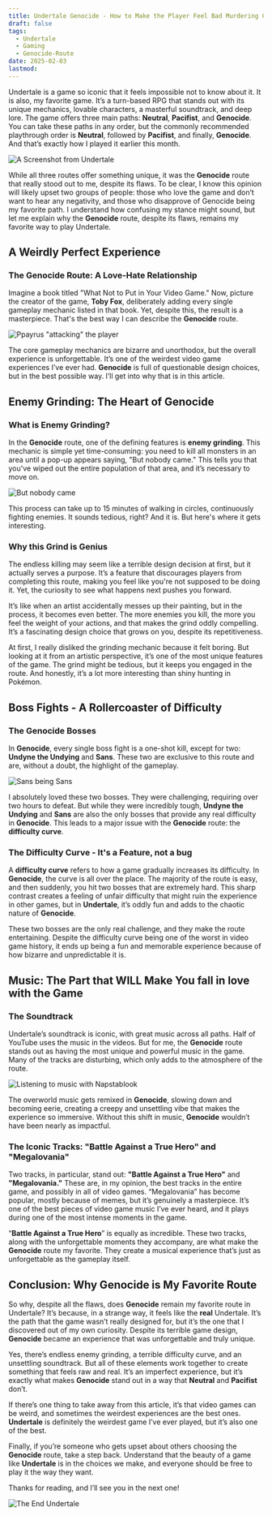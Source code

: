 ```yaml
---
title: Undertale Genocide - How to Make the Player Feel Bad Murdering Characters
draft: false
tags:
  - Undertale
  - Gaming
  - Genocide-Route
date: 2025-02-03
lastmod:
---
```

Undertale is a game so iconic that it feels impossible not to know about it. It is also, my favorite game. It’s a turn-based RPG that stands out with its unique mechanics, lovable characters, a masterful soundtrack, and deep lore. The game offers three main paths: **Neutral**, **Pacifist**, and **Genocide**. You can take these paths in any order, but the commonly recommended playthrough order is **Neutral**, followed by **Pacifist**, and finally, **Genocide**. And that’s exactly how I played it earlier this month.

![A Screenshot from Undertale](https://img.redbull.com/images/c_limit,w_1500,h_1000/f_auto,q_auto/redbullcom/2018/09/07/3846aef4-2c63-4977-b334-20492f761835/undertale-landscape)

While all three routes offer something unique, it was the **Genocide** route that really stood out to me, despite its flaws. To be clear, I know this opinion will likely upset two groups of people: those who love the game and don’t want to hear any negativity, and those who disapprove of Genocide being my favorite path. I understand how confusing my stance might sound, but let me explain why the **Genocide** route, despite its flaws, remains my favorite way to play Undertale.

## A Weirdly Perfect Experience

### The Genocide Route: A Love-Hate Relationship

Imagine a book titled "What Not to Put in Your Video Game." Now, picture the creator of the game, **Toby Fox**, deliberately adding every single gameplay mechanic listed in that book. Yet, despite this, the result is a masterpiece. That's the best way I can describe the **Genocide** route.

![Ppayrus "attacking" the player](https://static.wikia.nocookie.net/undertale/images/7/7c/Gauntlet_of_Deadly_Terror_screenshot.gif/revision/latest?cb=20151231084431)

The core gameplay mechanics are bizarre and unorthodox, but the overall experience is unforgettable. It’s one of the weirdest video game experiences I’ve ever had. **Genocide** is full of questionable design choices, but in the best possible way. I’ll get into why that is in this article.

## Enemy Grinding: The Heart of Genocide

### What is Enemy Grinding?

In the **Genocide** route, one of the defining features is **enemy grinding**. This mechanic is simple yet time-consuming: you need to kill all monsters in an area until a pop-up appears saying, "But nobody came." This tells you that you've wiped out the entire population of that area, and it’s necessary to move on.

![But nobody came](https://i.ytimg.com/vi/L9EPrZvArYo/maxresdefault.jpg?sqp=-oaymwEmCIAKENAF8quKqQMa8AEB-AH-CYAC0AWKAgwIABABGHIgRSg1MA8=&rs=AOn4CLD9PuzpLh20ZSdiwWk5bp_rTW5Q0w)

This process can take up to 15 minutes of walking in circles, continuously fighting enemies. It sounds tedious, right? And it is. But here's where it gets interesting.

### Why this Grind is Genius

The endless killing may seem like a terrible design decision at first, but it actually serves a purpose. It’s a feature that discourages players from completing this route, making you feel like you're not supposed to be doing it. Yet, the curiosity to see what happens next pushes you forward.

It’s like when an artist accidentally messes up their painting, but in the process, it becomes even better. The more enemies you kill, the more you feel the weight of your actions, and that makes the grind oddly compelling. It’s a fascinating design choice that grows on you, despite its repetitiveness.

At first, I really disliked the grinding mechanic because it felt boring. But looking at it from an artistic perspective, it’s one of the most unique features of the game. The grind might be tedious, but it keeps you engaged in the route. And honestly, it’s a lot more interesting than shiny hunting in Pokémon.

## Boss Fights - A Rollercoaster of Difficulty

### The Genocide Bosses

In **Genocide**, every single boss fight is a one-shot kill, except for two: **Undyne the Undying** and **Sans**. These two are exclusive to this route and are, without a doubt, the highlight of the gameplay.

![Sans being Sans](https://preview.redd.it/why-didnt-sans-use-his-strongest-attack-first-is-he-stupid-v0-o5fraxpadcfb1.jpg?auto=webp&s=2f209268637b58dd9dce4a1469fe40b6b35cab44)

I absolutely loved these two bosses. They were challenging, requiring over two hours to defeat. But while they were incredibly tough, **Undyne the Undying** and **Sans** are also the only bosses that provide any real difficulty in **Genocide**. This leads to a major issue with the **Genocide** route: the **difficulty curve**.

### The Difficulty Curve - It's a Feature, not a bug

A **difficulty curve** refers to how a game gradually increases its difficulty. In **Genocide**, the curve is all over the place. The majority of the route is easy, and then suddenly, you hit two bosses that are extremely hard. This sharp contrast creates a feeling of unfair difficulty that might ruin the experience in other games, but in **Undertale**, it’s oddly fun and adds to the chaotic nature of **Genocide**.

These two bosses are the only real challenge, and they make the route entertaining. Despite the difficulty curve being one of the worst in video game history, it ends up being a fun and memorable experience because of how bizarre and unpredictable it is.

## Music: The Part that WILL Make You fall in love with the Game

### The Soundtrack

Undertale’s soundtrack is iconic, with great music across all paths. Half of YouTube uses the music in the videos. But for me, the **Genocide** route stands out as having the most unique and powerful music in the game. Many of the tracks are disturbing, which only adds to the atmosphere of the route.

![Listening to music with Napstablook](https://static.wikia.nocookie.net/undertale/images/3/3d/Chill_soundtrack.png/revision/latest?cb=20151104183823)

The overworld music gets remixed in **Genocide**, slowing down and becoming eerie, creating a creepy and unsettling vibe that makes the experience so immersive. Without this shift in music, **Genocide** wouldn’t have been nearly as impactful.

### The Iconic Tracks: "Battle Against a True Hero" and "Megalovania"

Two tracks, in particular, stand out: **"Battle Against a True Hero"** and **"Megalovania."** These are, in my opinion, the best tracks in the entire game, and possibly in all of video games. “Megalovania” has become popular, mostly because of memes, but it’s genuinely a masterpiece. It’s one of the best pieces of video game music I’ve ever heard, and it plays during one of the most intense moments in the game.

“**Battle Against a True Hero**” is equally as incredible. These two tracks, along with the unforgettable moments they accompany, are what make the **Genocide** route my favorite. They create a musical experience that’s just as unforgettable as the gameplay itself.

## Conclusion: Why Genocide is My Favorite Route

So why, despite all the flaws, does **Genocide** remain my favorite route in Undertale? It’s because, in a strange way, it feels like the **real** Undertale. It’s the path that the game wasn’t really designed for, but it’s the one that I discovered out of my own curiosity. Despite its terrible game design, **Genocide** became an experience that was unforgettable and truly unique.

Yes, there’s endless enemy grinding, a terrible difficulty curve, and an unsettling soundtrack. But all of these elements work together to create something that feels raw and real. It’s an imperfect experience, but it’s exactly what makes **Genocide** stand out in a way that **Neutral** and **Pacifist** don’t.

If there’s one thing to take away from this article, it’s that video games can be weird, and sometimes the weirdest experiences are the best ones. **Undertale** is definitely the weirdest game I’ve ever played, but it’s also one of the best.

Finally, if you’re someone who gets upset about others choosing the **Genocide** route, take a step back. Understand that the beauty of a game like **Undertale** is in the choices we make, and everyone should be free to play it the way they want.

Thanks for reading, and I’ll see you in the next one!

![The End Undertale](https://i.redd.it/f7s4q6fq7ym61.jpg)